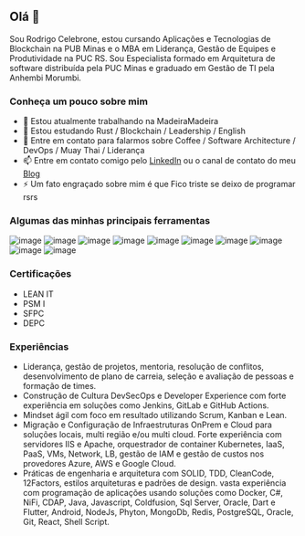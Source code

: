 ## Olá 👋
Sou Rodrigo Celebrone, estou cursando Aplicações e Tecnologias de Blockchain na PUB Minas e o MBA em Liderança, Gestão de Equipes e Produtividade na PUC RS. Sou Especialista formado em Arquitetura de software distribuída pela PUC Minas e graduado em Gestão de TI pela Anhembi Morumbi.


### Conheça um pouco sobre mim
- 🔭 Estou atualmente trabalhando na MadeiraMadeira
- 🌱 Estou estudando Rust / Blockchain / Leadership / English
- 💬 Entre em contato para falarmos sobre Coffee / Software Architecture / DevOps / Muay Thai / Liderança
- 📫 Entre em contato comigo pelo [LinkedIn](https://www.linkedin.com/in/rcelebrone/) ou o canal de contato do meu [Blog](https://www.rcelebrone.com/)
- ⚡ Um fato engraçado sobre mim é que Fico triste se deixo de programar rsrs

### Algumas das minhas principais ferramentas
![image](https://img.shields.io/badge/C%23-239120?style=for-the-badge&logo=c-sharp&logoColor=white) 
![image](https://img.shields.io/badge/Python-14354C?style=for-the-badge&logo=python&logoColor=white) 
![image](https://img.shields.io/badge/Dart-0175C2?style=for-the-badge&logo=dart&logoColor=white) 
![image](https://img.shields.io/badge/Node.js-43853D?style=for-the-badge&logo=node.js&logoColor=white) 
![image](https://img.shields.io/badge/Google_Cloud-4285F4?style=for-the-badge&logo=google-cloud&logoColor=white) 
![image](https://img.shields.io/badge/Rust-000000?style=for-the-badge&logo=rust&logoColor=white)
![image](https://img.shields.io/badge/Kubernetes-326DE6?style=for-the-badge&logo=kubernetes&logoColor=white) 
![image](https://img.shields.io/badge/Java-ED8B00?style=for-the-badge&logo=java&logoColor=white)
![image](https://img.shields.io/badge/MongoDB-4EA94B?style=for-the-badge&logo=mongodb&logoColor=white) 
![image](https://img.shields.io/badge/PostgreSQL-316192?style=for-the-badge&logo=postgresql&logoColor=white) 

### Certificações
- LEAN IT 
- PSM I
- SFPC
- DEPC

### Experiências
- Liderança, gestão de projetos, mentoria, resolução de conflitos, desenvolvimento de plano de carreia, seleção e avaliação de pessoas e formação de times.
- Construção de Cultura DevSecOps e Developer Experience com forte experiência em soluções como Jenkins, GitLab e GitHub Actions.
- Mindset ágil com foco em resultado utilizando Scrum, Kanban e Lean.
- Migração e Configuração de Infraestruturas OnPrem e Cloud para soluções locais, multi região e/ou multi cloud. Forte experiência com servidores IIS e Apache, orquestrador de container Kubernetes, IaaS, PaaS, VMs, Network, LB, gestão de IAM e gestão de custos nos provedores Azure, AWS e Google Cloud.
- Práticas de engenharia e arquitetura com SOLID, TDD, CleanCode, 12Factors, estilos arquiteturas e padrões de design. vasta experiência com programação de aplicações usando soluções como Docker, C#, NiFi, CDAP, Java, Javascript, Coldfusion, Sql Server, Oracle, Dart e Flutter, Android, NodeJs, Phyton, MongoDb, Redis, PostgreSQL, Oracle, Git, React, Shell Script.
